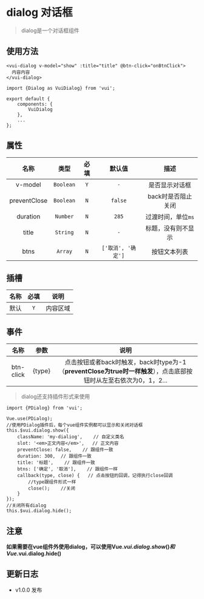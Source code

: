 # dialog 对话框

> dialog是一个对话框组件

## 使用方法

```
<vui-dialog v-model="show" :title="title" @btn-click="onBtnClick">
  内容内容
</vui-dialog>

```

```
import {Dialog as VuiDialog} from 'vui';

export default {
    components: {
        VuiDialog
    },
    ...
};
```

## 属性

名称|类型|必填|默认值|描述
:-:|:-:|:-:|:-:|:-:
v-model|`Boolean`|`Y`|`-`|是否显示对话框
preventClose|`Boolean`|`N`|`false`|back时是否阻止关闭
duration|`Number`|`N`|`285`|过渡时间，单位`ms`
title|`String`|`N`|`-`|标题，没有则不显示
btns|`Array`|`N`|`['取消', '确定']`|按钮文本列表

## 插槽

名称|必填|说明
:-:|:-:|:-:
默认|`Y`|内容区域

## 事件

名称|参数|说明
:-:|:-:|:-:
btn-click|{type}|点击按钮或者back时触发，back时type为-1（**preventClose为true时一样触发**），点击底部按钮时从左至右依次为0，1，2...

> dialog还支持插件形式来使用

```
import {PDialog} from 'vui';

Vue.use(PDialog);
//使用PDialog插件后，每个vue组件实例都可以显示和关闭对话框
this.$vui.dialog.show({
    className: 'my-dialiog',    // 自定义类名
    slot: '<em>正文内容</em>',   // 正文内容
    preventClose: false,    // 跟组件一致
    duration: 300,  // 跟组件一致
    title: '标题',    // 跟组件一致
    btns: ['确定', '取消'],    // 跟组件一样
    callback(type, close) {   // 点击按钮的回调，记得执行close回调
        //type跟组件形式一样
        close();    //关闭
    }
});
//关闭所有dialog
this.$vui.dialog.hide();
```

## 注意

**如果需要在vue组件外使用dialog，可以使用Vue.$vui.dialog.show()和Vue.$vui.dialog.hide()**

## 更新日志

* v1.0.0 发布